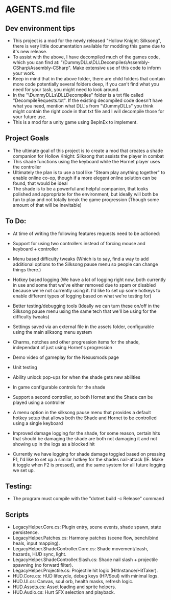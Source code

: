 # AGENTS.md file

## Dev environment tips
- This project is a mod for the newly released "Hollow Knight: Silksong", there is very little documentation available for modding this game due to it's new release.
- To assist with the above, I have decompiled much of the games code, which you can find at: "\DummyDLLs\DLLDecompiles\Assembly-CSharp\Assembly-CSharp". Make extensive use of this code to inform your work.
- Keep in mind that in the above folder, there are child folders that contain more code potentially several folders deep, if you can't find what you need for your task, you might need to look around.
- In the "\DummyDLLs\DLLDecompiles" folder is a txt file called "DecompileRequests.txt". If the existing decompiled code doesn't have what you need, mention what DLL's from "\DummyDLLs" you think might contain the right code in that txt file and I will decompile those for your future use.
- This is a mod for a unity game using BepInEx to implement.


## Project Goals
- The ultimate goal of this project is to create a mod that creates a shade companion for Hollow Knight: Silksong that assists the player in combat
- This shade functions using the keyboard while the Hornet player uses the controller
- Ultimately the plan is to use a tool like "Steam play anything together" to enable online co-op, though if a more elegent online solution can be found, that would be ideal
- The shade is to be a powerful and helpful companion, that looks polished and appropriate for the environment, but ideally will both be fun to play and not totally break the game progression (Though some amount of that will be inevitable)


## To Do:
- At time of writing the following features requests need to be actioned:

- Support for using two controllers instead of forcing mouse and keyboard + controller
- Menu based difficulty tweaks (Which is to say, find a way to add additional options to the Silksong pause menu so people can change things there.)
- Hotkey based logging (We have a lot of logging right now, both currently in use and some that we've either removed due to spam or disabled because we're not currently using it. I'd like to set up some hotkeys to enable different types of logging based on what we're testing for)
- Better testing/debugging tools (Ideally we can turn these on/off in the Silksong pause menu using the same tech that we'll be using for the difficulty tweaks)
- Settings saved via an external file in the assets folder, configurable using the main silksong menu system
- Charms, notches and other progression items for the shade, independant of just using Hornet's progression
- Demo video of gameplay for the Nexusmods page
- Unit testing
- Ability unlock pop-ups for when the shade gets new abilities
- In game configurable controls for the shade
- Support a second controller, so both Hornet and the Shade can be played using a controller
- A menu option in the silksong pause menu that provides a default hotkey setup that allows both the Shade and Hornet to be controlled using a single keyboard
- Improved damage logging for the shade, for some reason, certain hits that should be damaging the shade are both not damaging it and not showing up in the logs as a blocked hit
- Currently we have logging for shade damage toggled based on pressing F1, I'd like to set up a similar hotkey for the shades nail-attack (IE. Make it toggle when F2 is pressed), and the same system for all future logging we set up.


## Testing:

- The program must compile with the "dotnet build -c Release" command

## Scripts
- LegacyHelper.Core.cs: Plugin entry, scene events, shade spawn, state persistence.
- LegacyHelper.Patches.cs: Harmony patches (scene flow, bench/bind heals, input mapping).
- LegacyHelper.ShadeController.Core.cs: Shade movement/leash, hazards, HUD sync, light.
- LegacyHelper.ShadeController.Slash.cs: Shade nail slash + projectile spawning (no forward filter).
- LegacyHelper.Projectile.cs: Projectile hit logic (HitInstance/HitTaker).
- HUD.Core.cs: HUD lifecycle, debug keys (HP/Soul) with minimal logs.
- HUD.UI.cs: Canvas, soul orb, health masks, refresh logic.
- HUD.Assets.cs: Asset loading and sprite helpers.
- HUD.Audio.cs: Hurt SFX selection and playback.
